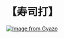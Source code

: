 # 【寿司打】 #

[![Image from Gyazo](https://i.gyazo.com/59136a59c42fce5d04aef43824e05f5f.jpg)](https://gyazo.com/59136a59c42fce5d04aef43824e05f5f)
